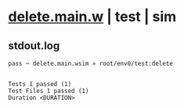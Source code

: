 # [delete.main.w](../../../../../../examples/tests/sdk_tests/bucket/delete.main.w) | test | sim

## stdout.log
```log
pass ─ delete.main.wsim » root/env0/test:delete
 
 
Tests 1 passed (1)
Test Files 1 passed (1)
Duration <DURATION>
```

